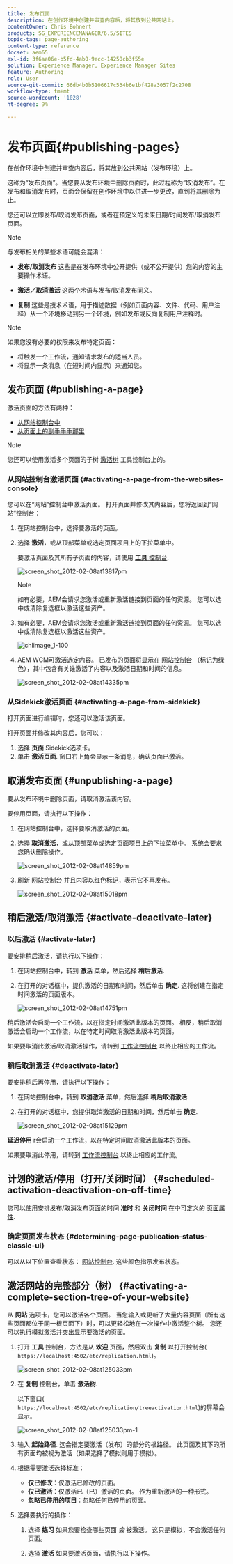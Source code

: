 ```yaml
---
title: 发布页面
description: 在创作环境中创建并审查内容后，将其放到公共网站上。
contentOwner: Chris Bohnert
products: SG_EXPERIENCEMANAGER/6.5/SITES
topic-tags: page-authoring
content-type: reference
docset: aem65
exl-id: 3f6aa06e-b5fd-4ab0-9ecc-14250cb3f55e
solution: Experience Manager, Experience Manager Sites
feature: Authoring
role: User
source-git-commit: 66db4b0b5106617c534b6e1bf428a3057f2c2708
workflow-type: tm+mt
source-wordcount: '1028'
ht-degree: 9%

---
```


# 发布页面{#publishing-pages}

在创作环境中创建并审查内容后，将其放到公共网站（发布环境）上。

这称为“发布页面”。当您要从发布环境中删除页面时，此过程称为“取消发布”。在发布和取消发布时，页面会保留在创作环境中以供进一步更改，直到将其删除为止。

您还可以立即发布/取消发布页面，或者在预定义的未来日期/时间发布/取消发布页面。

>[!NOTE]
>
>与发布相关的某些术语可能会混淆：
>
>* **发布/取消发布**
>  这些是在发布环境中公开提供（或不公开提供）您的内容的主要操作术语。
>
>* **激活／取消激活**
>  这两个术语与发布/取消发布同义。
>
>* **复制**
>  这些是技术术语，用于描述数据（例如页面内容、文件、代码、用户注释）从一个环境移动到另一个环境，例如发布或反向复制用户注释时。
>

>[!NOTE]
>
>如果您没有必要的权限来发布特定页面：
>
>* 将触发一个工作流，通知请求发布的适当人员。
>* 将显示一条消息（在短时间内显示）来通知您。
>

## 发布页面 {#publishing-a-page}

激活页面的方法有两种：

* [从网站控制台中](#activating-a-page-from-the-websites-console)
* [从页面上的副手手手那里](#activating-a-page-from-sidekick)

>[!NOTE]
>
>您还可以使用激活多个页面的子树 [激活树](#howtoactivateacompletesectiontreeofyourwebsite) 工具控制台上的。

### 从网站控制台激活页面 {#activating-a-page-from-the-websites-console}

您可以在“网站”控制台中激活页面。 打开页面并修改其内容后，您将返回到“网站”控制台：

1. 在网站控制台中，选择要激活的页面。
1. 选择 **激活**，或从顶部菜单或选定页面项目上的下拉菜单中。

   要激活页面及其所有子页面的内容，请使用 [**工具** 控制台](/help/sites-classic-ui-authoring/classic-page-author-publish-pages.md#howtoactivateacompletesectiontreeofyourwebsite).

   ![screen_shot_2012-02-08at13817pm](assets/screen_shot_2012-02-08at13817pm.png)

   >[!NOTE]
   >
   >如有必要，AEM会请求您激活或重新激活链接到页面的任何资源。 您可以选中或清除复选框以激活这些资产。
   >
   >

1. 如有必要，AEM会请求您激活或重新激活链接到页面的任何资源。 您可以选中或清除复选框以激活这些资产。

   ![chlimage_1-100](assets/chlimage_1-100.png)

1. AEM WCM可激活选定内容。 已发布的页面将显示在 [网站控制台](/help/sites-classic-ui-authoring/author-env-basic-handling.md#page-information-on-the-websites-console) （标记为绿色），其中包含有关谁激活了内容以及激活日期和时间的信息。

   ![screen_shot_2012-02-08at14335pm](assets/screen_shot_2012-02-08at14335pm.png)

### 从Sidekick激活页面 {#activating-a-page-from-sidekick}

打开页面进行编辑时，您还可以激活该页面。

打开页面并修改其内容后，您可以：

1. 选择 **页面** Sidekick选项卡。
1. 单击 **激活页面**.
窗口右上角会显示一条消息，确认页面已激活。

## 取消发布页面 {#unpublishing-a-page}

要从发布环境中删除页面，请取消激活该内容。

要停用页面，请执行以下操作：

1. 在网站控制台中，选择要取消激活的页面。
1. 选择 **取消激活**，或从顶部菜单或选定页面项目上的下拉菜单中。 系统会要求您确认删除操作。

   ![screen_shot_2012-02-08at14859pm](assets/screen_shot_2012-02-08at14859pm.png)

1. 刷新 [网站控制台](/help/sites-classic-ui-authoring/author-env-basic-handling.md#page-information-on-the-websites-console) 并且内容以红色标记，表示它不再发布。

   ![screen_shot_2012-02-08at15018pm](assets/screen_shot_2012-02-08at15018pm.png)

## 稍后激活/取消激活 {#activate-deactivate-later}

### 以后激活 {#activate-later}

要安排稍后激活，请执行以下操作：

1. 在网站控制台中，转到 **激活** 菜单，然后选择 **稍后激活**.
1. 在打开的对话框中，提供激活的日期和时间，然后单击 **确定**. 这将创建在指定时间激活的页面版本。

   ![screen_shot_2012-02-08at14751pm](assets/screen_shot_2012-02-08at14751pm.png)

稍后激活会启动一个工作流，以在指定时间激活此版本的页面。 相反，稍后取消激活会启动一个工作流，以在特定时间取消激活此版本的页面。

如果要取消此激活/取消激活操作，请转到 [工作流控制台](/help/sites-administering/workflows-administering.md#main-pars_title_3-yjqslz-refd) 以终止相应的工作流。

### 稍后取消激活 {#deactivate-later}

要安排稍后再停用，请执行以下操作：

1. 在网站控制台中，转到 **取消激活** 菜单，然后选择 **稍后取消激活**.

1. 在打开的对话框中，您提供取消激活的日期和时间，然后单击 **确定**.

   ![screen_shot_2012-02-08at15129pm](assets/screen_shot_2012-02-08at15129pm.png)

**延迟停用** r会启动一个工作流，以在特定时间取消激活此版本的页面。

如果要取消此停用，请转到 [工作流控制台](/help/sites-administering/workflows-administering.md#main-pars_title_3-yjqslz-refd) 以终止相应的工作流。

## 计划的激活/停用（打开/关闭时间） {#scheduled-activation-deactivation-on-off-time}

您可以使用安排发布/取消发布页面的时间 **准时** 和 **关闭时间** 在中可定义的 [页面属性](/help/sites-classic-ui-authoring/classic-page-author-edit-page-properties.md).

### 确定页面发布状态 {#determining-page-publication-status-classic-ui}

可以从以下位置查看状态： [网站控制台](/help/sites-classic-ui-authoring/author-env-basic-handling.md#page-information-on-the-websites-console). 这些颜色指示发布状态。

## 激活网站的完整部分（树） {#activating-a-complete-section-tree-of-your-website}

从 **网站** 选项卡，您可以激活各个页面。 当您输入或更新了大量内容页面（所有这些页面都位于同一根页面下）时，可以更轻松地在一次操作中激活整个树。 您还可以执行模拟激活并突出显示要激活的页面。

1. 打开 **工具** 控制台，方法是从 **欢迎** 页面，然后双击 **复制** 以打开控制台( `https://localhost:4502/etc/replication.html`)。

   ![screen_shot_2012-02-08at125033pm](assets/screen_shot_2012-02-08at125033pm.png)

1. 在 **复制** 控制台，单击 **激活树**.

   以下窗口( `https://localhost:4502/etc/replication/treeactivation.html`)的屏幕会显示。

   ![screen_shot_2012-02-08at125033pm-1](assets/screen_shot_2012-02-08at125033pm-1.png)

1. 输入 **起始路径**. 这会指定要激活（发布）的部分的根路径。 此页面及其下的所有页面均被视为激活（如果选择了模拟则用于模拟）。
1. 根据需要激活选择标准：

   * **仅已修改**：仅激活已修改的页面。
   * **仅已激活**：仅激活已（已）激活的页面。 作为重新激活的一种形式。
   * **忽略已停用的项目**：忽略任何已停用的页面。

1. 选择要执行的操作：

   1. 选择 **练习** 如果您要检查哪些页面 *会* 被激活。 这只是模拟，不会激活任何页面。

   1. 选择 **激活** 如果要激活页面，请执行以下操作。
